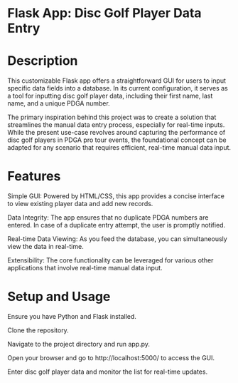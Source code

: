 # Flask App: Disc Golf Player Data Entry


# Description


This customizable Flask app offers a straightforward GUI for users to input specific data fields into a database. In its current configuration, it serves as a tool for inputting disc golf player data, including their first name, last name, and a unique PDGA number.


The primary inspiration behind this project was to create a solution that streamlines the manual data entry process, especially for real-time inputs. While the present use-case revolves around capturing the performance of disc golf players in PDGA pro tour events, the foundational concept can be adapted for any scenario that requires efficient, real-time manual data input.



# Features

Simple GUI: Powered by HTML/CSS, this app provides a concise interface to view existing player data and add new records.

Data Integrity: The app ensures that no duplicate PDGA numbers are entered. In case of a duplicate entry attempt, the user is promptly notified.

Real-time Data Viewing: As you feed the database, you can simultaneously view the data in real-time.

Extensibility: The core functionality can be leveraged for various other applications that involve real-time manual data input.

# Setup and Usage

Ensure you have Python and Flask installed.

Clone the repository.

Navigate to the project directory and run app.py.

Open your browser and go to http://localhost:5000/ to access the GUI.

Enter disc golf player data and monitor the list for real-time updates.
